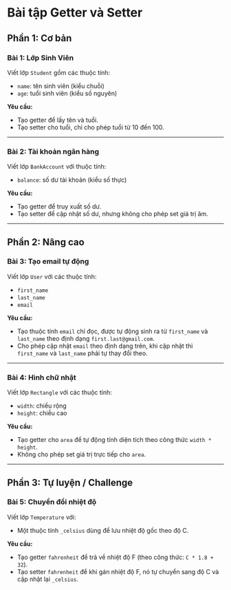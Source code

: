 

# Bài tập Getter và Setter

## **Phần 1: Cơ bản**

###  **Bài 1: Lớp Sinh Viên**

Viết lớp `Student` gồm các thuộc tính:

* `name`: tên sinh viên (kiểu chuỗi)
* `age`: tuổi sinh viên (kiểu số nguyên)

**Yêu cầu:**

* Tạo getter để lấy tên và tuổi.
* Tạo setter cho tuổi, chỉ cho phép tuổi từ 10 đến 100.

---

###  **Bài 2: Tài khoản ngân hàng**

Viết lớp `BankAccount` với thuộc tính:

* `balance`: số dư tài khoản (kiểu số thực)

**Yêu cầu:**

* Tạo getter để truy xuất số dư.
* Tạo setter để cập nhật số dư, nhưng không cho phép set giá trị âm.

---

## **Phần 2: Nâng cao**

###  **Bài 3: Tạo email tự động**

Viết lớp `User` với các thuộc tính:

* `first_name`
* `last_name`
* `email`

**Yêu cầu:**

* Tạo thuộc tính `email` chỉ đọc, được tự động sinh ra từ `first_name` và `last_name` theo định dạng `first.last@gmail.com`.
* Cho phép cập nhật `email` theo định dạng trên, khi cập nhật thì `first_name` và `last_name` phải tự thay đổi theo.

---

###  **Bài 4: Hình chữ nhật**

Viết lớp `Rectangle` với các thuộc tính:

* `width`: chiều rộng
* `height`: chiều cao

**Yêu cầu:**

* Tạo getter cho `area` để tự động tính diện tích theo công thức `width * height`.
* Không cho phép set giá trị trực tiếp cho `area`.

---

## **Phần 3: Tự luyện / Challenge**

###  **Bài 5: Chuyển đổi nhiệt độ**

Viết lớp `Temperature` với:

* Một thuộc tính `_celsius` dùng để lưu nhiệt độ gốc theo độ C.

**Yêu cầu:**

* Tạo getter `fahrenheit` để trả về nhiệt độ F (theo công thức: `C * 1.8 + 32`).
* Tạo setter `fahrenheit` để khi gán nhiệt độ F, nó tự chuyển sang độ C và cập nhật lại `_celsius`.


